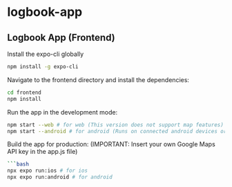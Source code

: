 # logbook-app

## Logbook App (Frontend)
Install the expo-cli globally
```bash
npm install -g expo-cli
```
Navigate to the frontend directory and install the dependencies:
```bash
cd frontend
npm install
```
Run the app in the development mode:
```bash
npm start --web # for web (This version does not support map features)
npm start --android # for android (Runs on connected android devices or emulators)
```
Build the app for production: (IMPORTANT: Insert your own Google Maps API key in the app.js file)
```bash
```bash
npx expo run:ios # for ios
npx expo run:android # for android
```
